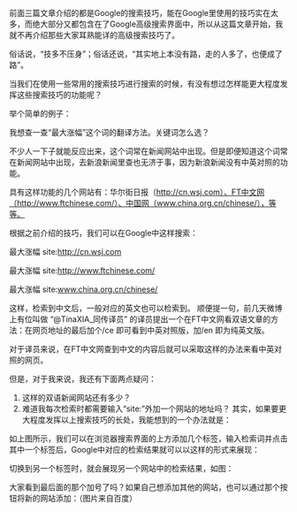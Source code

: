 前面三篇文章介绍的都是Google的搜索技巧，能在Google里使用的技巧实在太多，而绝大部分又都包含在了Google高级搜索界面中，所以从这篇文章开始，我就不再介绍那些大家耳熟能详的高级搜索技巧了。俗话说，“技多不压身”；俗话还说，“其实地上本没有路，走的人多了，也便成了路”。当我们在使用一些常用的搜索技巧进行搜索的时候，有没有想过怎样能更大程度发挥这些搜索技巧的功能呢？举个简单的例子：我想查一查“最大涨幅”这个词的翻译方法。关键词怎么选？不少人一下子就能反应出来，这个词常在新闻网站中出现。但是即便知道这个词常在新闻网站中出现，去新浪新闻里查也无济于事，因为新浪新闻没有中英对照的功能。具有这样功能的几个网站有：华尔街日报（http://cn.wsj.com）、FT中文网（http://www.ftchinese.com/）、中国网（www.china.org.cn/chinese/），等等。 根据之前介绍的技巧，我们可以在Google中这样搜索：最大涨幅 site:http://cn.wsj.com最大涨幅 site:http://www.ftchinese.com/最大涨幅 site:www.china.org.cn/chinese/这样，检索到中文后，一般对应的英文也可以检索到。顺便提一句，前几天微博上有位叫做 “@TinaXIA_同传译员” 的译员提出一个在FT中文网看双语文章的方法：在网页地址的最后加个/ce 即可看到中英对照版，加/en 即为纯英文版。对于译员来说，在FT中文网查到中文的内容后就可以采取这样的办法来看中英对照的网页。但是，对于我来说，我还有下面两点疑问：1. 这样的双语新闻网站还有多少？2. 难道我每次检索时都需要输入“site:”外加一个网站的地址吗？其实，如果要更大程度发挥以上搜索技巧的长处，我能想到的一个办法就是：如上图所示，我们可以在浏览器搜索界面的上方添加几个标签，输入检索词并点击其中一个标签后，Google中对应的检索结果就可以以这样的形式来展现：切换到另一个标签时，就会展现另一个网站中的检索结果，如图：大家看到最后面的那个加号了吗？如果自己想添加其他的网站，也可以通过那个按钮将新的网站添加：（图片来自百度）